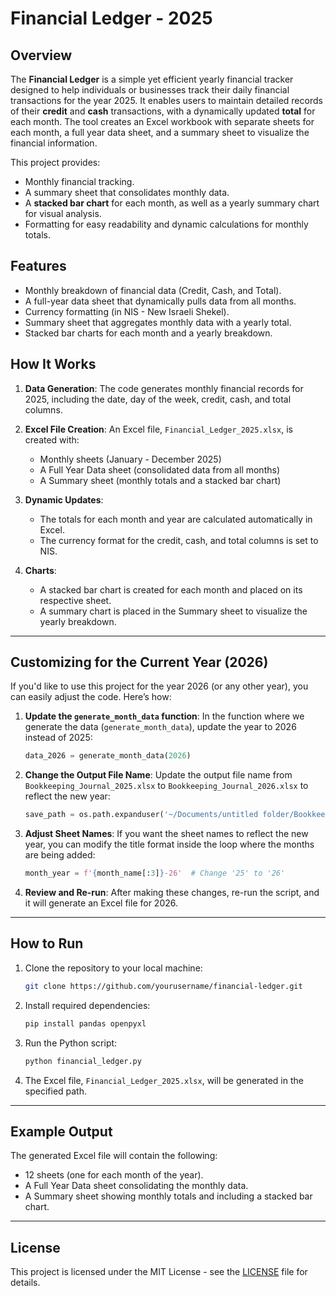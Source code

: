 
# Financial Ledger - 2025

## Overview

The **Financial Ledger** is a simple yet efficient yearly financial tracker designed to help individuals or businesses track their daily financial transactions for the year 2025. It enables users to maintain detailed records of their **credit** and **cash** transactions, with a dynamically updated **total** for each month. The tool creates an Excel workbook with separate sheets for each month, a full year data sheet, and a summary sheet to visualize the financial information.

This project provides:
- Monthly financial tracking.
- A summary sheet that consolidates monthly data.
- A **stacked bar chart** for each month, as well as a yearly summary chart for visual analysis.
- Formatting for easy readability and dynamic calculations for monthly totals.

## Features
- Monthly breakdown of financial data (Credit, Cash, and Total).
- A full-year data sheet that dynamically pulls data from all months.
- Currency formatting (in NIS - New Israeli Shekel).
- Summary sheet that aggregates monthly data with a yearly total.
- Stacked bar charts for each month and a yearly breakdown.

## How It Works

1. **Data Generation**: 
   The code generates monthly financial records for 2025, including the date, day of the week, credit, cash, and total columns.
   
2. **Excel File Creation**:
   An Excel file, `Financial_Ledger_2025.xlsx`, is created with:
   - Monthly sheets (January - December 2025)
   - A Full Year Data sheet (consolidated data from all months)
   - A Summary sheet (monthly totals and a stacked bar chart)

3. **Dynamic Updates**:
   - The totals for each month and year are calculated automatically in Excel.
   - The currency format for the credit, cash, and total columns is set to NIS.
   
4. **Charts**:
   - A stacked bar chart is created for each month and placed on its respective sheet.
   - A summary chart is placed in the Summary sheet to visualize the yearly breakdown.

---

## Customizing for the Current Year (2026)

If you'd like to use this project for the year 2026 (or any other year), you can easily adjust the code. Here’s how:

1. **Update the `generate_month_data` function**:
   In the function where we generate the data (`generate_month_data`), update the year to 2026 instead of 2025:
   ```python
   data_2026 = generate_month_data(2026)
   ```

2. **Change the Output File Name**:
   Update the output file name from `Bookkeeping_Journal_2025.xlsx` to `Bookkeeping_Journal_2026.xlsx` to reflect the new year:
   ```python
   save_path = os.path.expanduser('~/Documents/untitled folder/Bookkeeping_Journal_2026.xlsx')
   ```

3. **Adjust Sheet Names**:
   If you want the sheet names to reflect the new year, you can modify the title format inside the loop where the months are being added:
   ```python
   month_year = f'{month_name[:3]}-26'  # Change '25' to '26'
   ```

4. **Review and Re-run**:
   After making these changes, re-run the script, and it will generate an Excel file for 2026.

---

## How to Run

1. Clone the repository to your local machine:
   ```bash
   git clone https://github.com/yourusername/financial-ledger.git
   ```

2. Install required dependencies:
   ```bash
   pip install pandas openpyxl
   ```

3. Run the Python script:
   ```bash
   python financial_ledger.py
   ```

4. The Excel file, `Financial_Ledger_2025.xlsx`, will be generated in the specified path.

---

## Example Output

The generated Excel file will contain the following:
- 12 sheets (one for each month of the year).
- A Full Year Data sheet consolidating the monthly data.
- A Summary sheet showing monthly totals and including a stacked bar chart.

---

## License

This project is licensed under the MIT License - see the [LICENSE](LICENSE) file for details.
